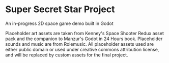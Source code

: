 # Super Secret Star Project

An in-progress 2D space game demo built in Godot

Placeholder art assets are taken from Kenney's Space Shooter Redux asset pack and the companion to Manzur's Godot in 24 Hours book. Placeholder sounds and music are from Rolemusic. All placeholder assets used are either public domain or used under creative commons attribution license, and will be replaced by custom assets for the final project.
